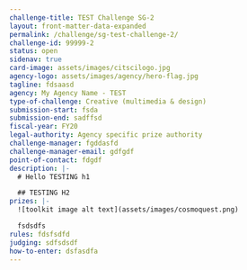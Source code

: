```yaml
---
challenge-title: TEST Challenge SG-2
layout: front-matter-data-expanded
permalink: /challenge/sg-test-challenge-2/
challenge-id: 99999-2
status: open
sidenav: true
card-image: assets/images/citscilogo.jpg
agency-logo: assets/images/agency/hero-flag.jpg
tagline: fdsaasd
agency: My Agency Name - TEST
type-of-challenge: Creative (multimedia & design)
submission-start: fsda
submission-end: sadffsd
fiscal-year: FY20
legal-authority: Agency specific prize authority
challenge-manager: fgddasfd
challenge-manager-email: gdfgdf
point-of-contact: fdgdf
description: |-
  # Hello TESTING h1

  ## TESTING H2
prizes: |-
  ![toolkit image alt text](assets/images/cosmoquest.png)

  fsdsdfs
rules: fdsfsdfd
judging: sdfsdsdf
how-to-enter: dsfasdfa
---
```

